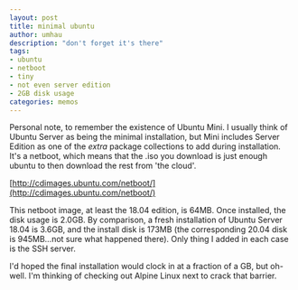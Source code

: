```yaml
---
layout: post
title: minimal ubuntu
author: umhau
description: "don't forget it's there"
tags: 
- ubuntu
- netboot
- tiny
- not even server edition
- 2GB disk usage
categories: memos
---
```


Personal note, to remember the existence of Ubuntu Mini.  I usually think of Ubuntu Server as being the minimal installation, but Mini includes Server Edition as one of the _extra_ package collections to add during installation. It's a netboot, which means that the .iso you download is just enough ubuntu to then download the rest from 'the cloud'. 

[http://cdimages.ubuntu.com/netboot/](http://cdimages.ubuntu.com/netboot/)

This netboot image, at least the 18.04 edition, is 64MB. Once installed, the disk usage is 2.0GB. By comparison, a fresh installation of Ubuntu Server 18.04 is 3.6GB, and the install disk is 173MB (the corresponding 20.04 disk is 945MB...not sure what happened there).  Only thing I added in each case is the SSH server.

I'd hoped the final installation would clock in at a fraction of a GB, but oh-well.  I'm thinking of checking out Alpine Linux next to crack that barrier.